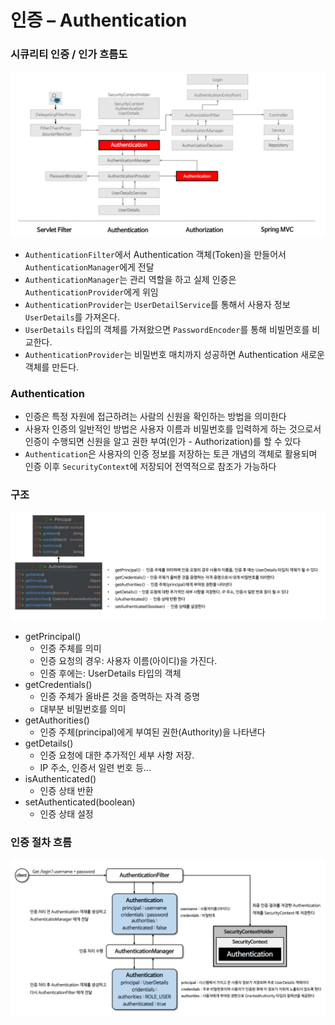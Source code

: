 # 인증 – Authentication

### 시큐리티 인증 / 인가 흐름도

![1.png](Image%2F1.png)
- `AuthenticationFilter`에서 Authentication 객체(Token)을 만들어서 `AuthenticationManager`에게 전달 
- `AuthenticationManager`는 관리 역할을 하고 실제 인증은 `AuthenticationProvider`에게 위임 
- `AuthenticationProvider`는 `UserDetailService`를 통해서 사용자 정보 `UserDetails`를 가져온다.
- `UserDetails` 타입의 객체를 가져왔으면 `PasswordEncoder`를 통해 비빌먼호를 비교한다. 
- `AuthenticationProvider`는 비밀번호 매치까지 성공하면 Authentication 새로운 객체를 만든다.

### Authentication

- 인증은 특정 자원에 접근하려는 사람의 신원을 확인하는 방법을 의미한다
- 사용자 인증의 일반적인 방법은 사용자 이름과 비밀번호를 입력하게 하는 것으로서 인증이 수행되면 신원을 알고 권한 
  부여(인가 - Authorization)를 할 수 있다
- `Authentication`은 사용자의 인증 정보를 저장하는 토큰 개념의 객체로 활용되며 인증 이후 `SecurityContext`에 저장되어 
  전역적으로 참조가 가능하다

### 구조 

![2.png](Image%2F2.png)
- getPrincipal()
  - 인증 주체를 의미 
  - 인증 요청의 경우: 사용자 이름(아이디)을 가진다. 
  - 인증 후에는: UserDetails 타입의 객체 
- getCredentials()
  - 인증 주체가 올바른 것을 증멱하는 자격 증명 
  - 대부분 비밀번호를 의미 
- getAuthorities()
  - 인증 주체(principal)에게 부여된 권한(Authority)을 나타낸다 
- getDetails() 
  - 인증 요청에 대한 추가적인 세부 사항 저장. 
  - IP 주소, 인증서 일련 번호 등... 
- isAuthenticated()
  - 인증 상태 반환 
- setAuthenticated(boolean)
  - 인증 상태 설정 

### 인증 절차 흐름 

![3.png](Image%2F3.png)

